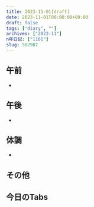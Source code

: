 ```yaml
---
title: 2023-11-01[draft]
date: 2023-11-01T00:00:00+09:00
draft: false
tags: ["diary", ""]
archives: ["2023-11"]
n年日記: ["1101"]
slug: 502987
---
```

## 午前
- 
## 午後
- 
## 体調
- 
## その他
## 今日のTabs